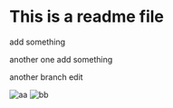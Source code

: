 # This is a readme file

add something

another one add something



another branch edit

![aa](https://img.yuukizoom.top/265F58EC-CF9C-4972-B625-3AA093CE40C2.jpg)
![bb](http://7xt4xy.com1.z0.glb.clouddn.com/265F58EC-CF9C-4972-B625-3AA093CE40C2.jpg)
